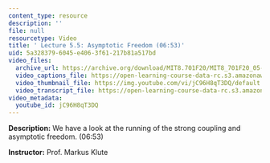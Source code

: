 ```yaml
---
content_type: resource
description: ''
file: null
resourcetype: Video
title: ' Lecture 5.5: Asymptotic Freedom (06:53)'
uid: 5a328379-6045-e406-3f61-217b81a517bd
video_files:
  archive_url: https://archive.org/download/MIT8.701F20/MIT8_701F20_05-05_alphas_300k.mp4
  video_captions_file: https://open-learning-course-data-rc.s3.amazonaws.com/8-701-introduction-to-nuclear-and-particle-physics-fall-2020/a8ec95d907975ceba905bafb71088d09_jC96H8qT3DQ.vtt
  video_thumbnail_file: https://img.youtube.com/vi/jC96H8qT3DQ/default.jpg
  video_transcript_file: https://open-learning-course-data-rc.s3.amazonaws.com/8-701-introduction-to-nuclear-and-particle-physics-fall-2020/01d68c3696027c2d6090f2d49e6673b5_jC96H8qT3DQ.pdf
video_metadata:
  youtube_id: jC96H8qT3DQ
---
```


**Description:** We have a look at the running of the strong coupling and asymptotic freedom. (06:53)

**Instructor:** Prof. Markus Klute